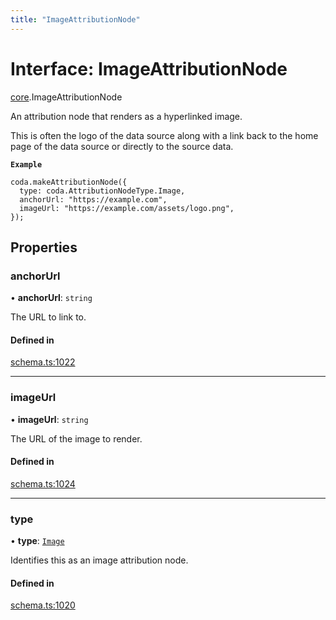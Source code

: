 ```yaml
---
title: "ImageAttributionNode"
---
```

# Interface: ImageAttributionNode

[core](../modules/core.md).ImageAttributionNode

An attribution node that renders as a hyperlinked image.

This is often the logo of the data source along with a link back to the home page
of the data source or directly to the source data.

**`Example`**

```
coda.makeAttributionNode({
  type: coda.AttributionNodeType.Image,
  anchorUrl: "https://example.com",
  imageUrl: "https://example.com/assets/logo.png",
});
```

## Properties

### anchorUrl

• **anchorUrl**: `string`

The URL to link to.

#### Defined in

[schema.ts:1022](https://github.com/coda/packs-sdk/blob/main/schema.ts#L1022)

___

### imageUrl

• **imageUrl**: `string`

The URL of the image to render.

#### Defined in

[schema.ts:1024](https://github.com/coda/packs-sdk/blob/main/schema.ts#L1024)

___

### type

• **type**: [`Image`](../enums/core.AttributionNodeType.md#image)

Identifies this as an image attribution node.

#### Defined in

[schema.ts:1020](https://github.com/coda/packs-sdk/blob/main/schema.ts#L1020)
